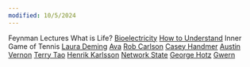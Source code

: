```yaml
---
modified: 10/5/2024
---
```

Feynman Lectures
What is Life?
[Bioelectricity](https://www.ncbi.nlm.nih.gov/pmc/articles/PMC3689572/)
[How to Understand](https://nabeelqu.co/understanding)
Inner Game of Tennis
[Laura Deming](https://ldeming.posthaven.com/)
[Ava](https://substack.com/@ava)
[Rob Carlson](https://www.synthesis.cc/writing)
[Casey Handmer](https://caseyhandmer.wordpress.com/)
[Austin Vernon](https://austinvernon.site/index.html)
[Terry Tao](https://terrytao.wordpress.com/)
[Henrik Karlsson](https://www.henrikkarlsson.xyz/)
[Network State](https://thenetworkstate.com/)
[George Hotz](https://geohot.github.io/blog/)
[Gwern](gwern.net)


